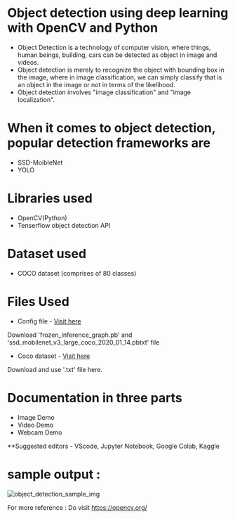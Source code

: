 # Object detection using deep learning with OpenCV and Python 

* Object Detection is a technology of computer vision, where things, human beings, building, cars can be detected as object in image and videos.
* Object detection is merely to recognize the object with bounding box in the image, where in image classification, we can simply classify that is an object in the image or not in terms of the likelihood.
* Object detection involves "image classification" and "image localization".

# When it comes to object detection, popular detection frameworks are

* SSD-MoibleNet
* YOLO

# Libraries used

* OpenCV(Python)
* Tenserflow object detection API

# Dataset used

* COCO dataset (comprises of 80 classes)

# Files Used

* Config file - <a href="https://github.com/HastiSutaria/winter-of-contributing/tree/Datascience_With_Python/Datascience_With_Python/Computer%20Vision/Projects/Object%20Detection/Files" >Visit here </a>

Download 'frozen_inference_graph.pb' and 'ssd_mobilenet_v3_large_coco_2020_01_14.pbtxt' file 

* Coco dataset - <a href="https://github.com/HastiSutaria/winter-of-contributing/blob/Datascience_With_Python/Datascience_With_Python/Computer%20Vision/Projects/Object%20Detection/Files/yolov3.txt"> Visit here </a>

Download and use '.txt' file here.


# Documentation in three parts

* Image Demo
* Video Demo
* Webcam Demo

**Suggested editors - VScode, Jupyter Notebook, Google Colab, Kaggle
 
 # sample output :
 
 ![object_detection_sample_img](https://user-images.githubusercontent.com/69644003/135707351-1d1de7a8-c6d8-42aa-94d1-05055a9f2b94.png)

For more reference : Do visit https://opencv.org/
